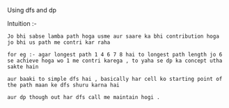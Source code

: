 ​Using dfs and dp 

Intuition :- 

    Jo bhi sabse lamba path hoga usme aur saare ka bhi contribution hoga jo bhi us path me contri kar raha 
    
    for eg :- agar longest path 1 4 6 7 8 hai to longest path length jo 6 se achieve hoga wo 1 me contri karega , to yaha se dp ka concept utha sakte hain 
    
    aur baaki to simple dfs hai , basically har cell ko starting point of the path maan ke dfs shuru karna hai 
    
    aur dp though out har dfs call me maintain hogi .
    
    
